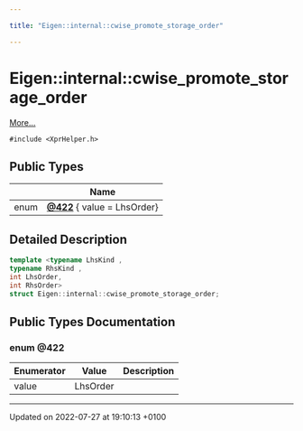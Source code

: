 ```yaml
---

title: "Eigen::internal::cwise_promote_storage_order"

---
```


# Eigen::internal::cwise_promote_storage_order



 [More...](#detailed-description)


`#include <XprHelper.h>`

## Public Types

|                | Name           |
| -------------- | -------------- |
| enum| **[@422](http://example.org/classes/structeigen_1_1internal_1_1cwise__promote__storage__order/#enum-@422)** { value = LhsOrder} |

## Detailed Description

```cpp
template <typename LhsKind ,
typename RhsKind ,
int LhsOrder,
int RhsOrder>
struct Eigen::internal::cwise_promote_storage_order;
```

## Public Types Documentation

### enum @422

| Enumerator | Value | Description |
| ---------- | ----- | ----------- |
| value | LhsOrder|   |




-------------------------------

Updated on 2022-07-27 at 19:10:13 +0100